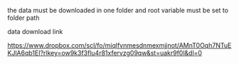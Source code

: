 the data must be downloaded in one folder and root variable must be set to folder path

data download link 

https://www.dropbox.com/scl/fo/miqlfvnmesdnmexmjjnot/AMnT0Oqh7NTuEKJlA6qb1EI?rlkey=ow9k3f3flu4r81xfervzg09qw&st=uakr9f0l&dl=0


	
